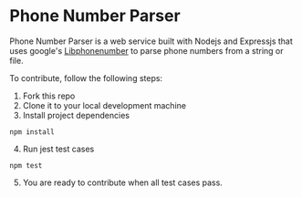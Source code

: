 # Phone Number Parser

Phone Number Parser is a web service built with Nodejs and Expressjs that uses google's [Libphonenumber](https://github.com/googlei18n/libphonenumber) to parse phone numbers from a string or file. 

To contribute, follow the following steps:
1. Fork this repo
2. Clone it to your local development machine
3. Install project dependencies

```
npm install
```
4. Run jest test cases

```
npm test
```
5. You are ready to contribute when all test cases pass.
